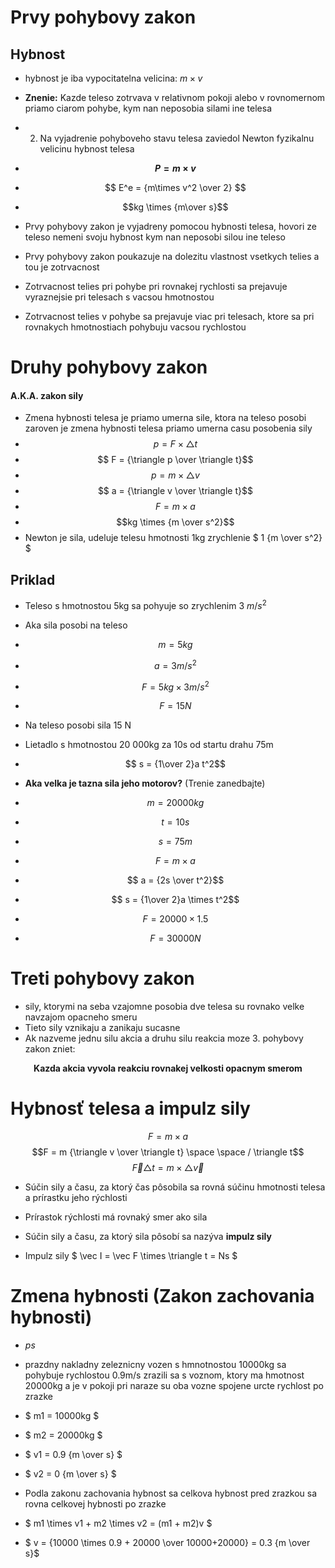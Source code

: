 # Prvy pohybovy zakon

## Hybnost

- hybnost je iba vypocitatelna velicina: $m \times v$
- **Znenie:** Kazde teleso zotrvava v relativnom pokoji alebo v rovnomernom priamo ciarom pohybe, kym nan neposobia silami ine telesa
- 2. Na vyjadrenie pohyboveho stavu telesa zaviedol Newton fyzikalnu velicinu hybnost telesa
- **$$P  = m\times v $$**
- $$ E^e = {m\times v^2 \over 2} $$ 
- $$kg \times {m\over s}$$
- Prvy pohybovy zakon je vyjadreny pomocou hybnosti telesa, hovori ze teleso nemeni svoju hybnost kym nan neposobi silou ine teleso

- Prvy pohybovy zakon poukazuje na dolezitu vlastnost vsetkych telies a tou je zotrvacnost
- Zotrvacnost telies pri pohybe pri rovnakej rychlosti sa prejavuje vyraznejsie pri telesach s vacsou hmotnostou

- Zotrvacnost telies v pohybe sa prejavuje viac pri telesach, ktore sa pri rovnakych hmotnostiach pohybuju vacsou rychlostou

# Druhy pohybovy zakon

#### A.K.A. zakon sily
- Zmena hybnosti telesa je priamo umerna sile, ktora na teleso posobi zaroven je zmena hybnosti telesa priamo umerna casu posobenia sily
- $$p = F \times \triangle t$$
- $$ F = {\triangle p \over \triangle t}$$
- $$ p = m \times \triangle v$$
- $$ a = {\triangle v \over \triangle t}$$
- $$ F = m \times a $$     
- $$kg \times {m \over s^2}$$
- Newton je sila, udeluje telesu hmotnosti 1kg zrychlenie  $ 1 {m \over s^2} $


## Priklad
- Teleso s hmotnostou 5kg sa pohyuje so zrychlenim 3 $m/s^2$
- Aka sila posobi na teleso
- $$ m = 5kg$$
- $$ a = 3 m/s^2$$
- $$F = 5kg \times 3m/s^2$$
- $$F = 15N$$
- Na teleso posobi sila 15 N

- Lietadlo s hmotnostou 20 000kg za 10s od startu drahu 75m
- $$ s = {1\over 2}a t^2$$
- **Aka velka je tazna sila jeho motorov?** (Trenie zanedbajte)
- $$ m = 20000kg $$
- $$ t = 10s$$
- $$s = 75m$$
- $$ F = m\times a$$
- $$ a = {2s \over t^2}$$
- $$ s = {1\over 2}a \times t^2$$
- $$ F = 20000 \times 1.5 $$
- $$ F = 30000N$$

# Treti pohybovy zakon
- sily, ktorymi na seba vzajomne posobia dve telesa su rovnako velke navzajom opacneho smeru
- Tieto sily vznikaju a zanikaju sucasne
- Ak nazveme jednu silu akcia a druhu silu reakcia moze 3. pohybovy zakon zniet:
<p style="text-align: center;"><b>Kazda akcia vyvola reakciu rovnakej velkosti opacnym smerom</b><p>

# Hybnosť telesa a impulz sily
 $$F = m \times a$$
 $$F = m {\triangle v \over \triangle t} \space \space / \triangle t$$ 
 $$ \vec F \triangle t = m \times \triangle \vec v$$

- Súčin sily a času, za ktorý čas pôsobila sa rovná súčinu hmotnosti telesa a prírastku jeho rýchlosti

- Prírastok rýchlosti má rovnaký smer ako sila
- Súčin sily a času, za ktorý sila pôsobí sa nazýva **impulz sily**
- Impulz sily $ \vec I  = \vec F \times \triangle t = Ns $ 

# Zmena hybnosti (Zakon zachovania hybnosti)

- $ps$
- prazdny nakladny zeleznicny vozen s hmnotnostou 10000kg sa pohybuje rychlostou 0.9m/s zrazili sa s voznom, ktory ma hmotnost 20000kg a je v pokoji pri naraze su oba vozne spojene urcte rychlost po zrazke
- $ m1 = 10000kg $
- $ m2 = 20000kg $
- $ v1 = 0.9 {m \over s} $
- $ v2 = 0 {m \over s} $
- Podla zakonu zachovania hybnost sa celkova hybnost pred zrazkou sa rovna celkovej hybnosti po zrazke 

- $ m1 \times v1 + m2 \times v2 =  (m1 + m2)v $
- $ v = {10000 \times 0.9 + 20000 \over 10000+20000} = 0.3 {m \over s}$